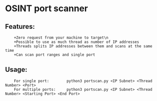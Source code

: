# OSINT port scanner 
## Features:
        +Zero request from your machine to target\n
        +Possible to use as much thread as number of IP addresses
        +Threads splits IP addresses between them and scans at the same time
        +Can scan port ranges and single port

## Usage:
        For single port:        python3 portscan.py <IP Subnet> <Thread Number> <Port>
        For multiple ports:     python3 portscan.py <IP Subnet> <Thread Number> <Starting Port> <End Port>
